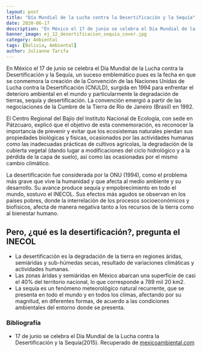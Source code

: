 ```yaml
---
layout: post
title: "Día Mundial de la Lucha contra la Desertificación y la Sequía"
date: 2020-06-17
description: "En México el 17 de junio se celebra el Día Mundial de la Lucha contra la Desertificación y la Sequía, un suceso emblemático pues es..."
banner_image: ej_12_desertificacion_sequia_cover.jpg
category: Ambiental
tags: [Bolivia, Ambiental]
author: Julianne Tarifa
---
```


En México el 17 de junio se celebra el Día Mundial de la Lucha contra la Desertificación y la Sequía, un suceso emblemático pues es la fecha en que se conmemora la creación de la Convención de las Naciones Unidas de Lucha contra la Desertificación (CNULD), surgida en 1994 para enfrentar el deterioro ambiental en el mundo y particularmente la degradación de tierras, sequía y desertificación. La convención emergió a partir  de las negociaciones de la Cumbre de la Tierra de Río de Janeiro (Brasil) en 1992.

El Centro Regional del Bajío del Instituto Nacional de Ecología, con sede en Pátzcuaro, explicó que el objetivo de esta conmemoración, es reconocer la importancia de prevenir y evitar que los ecosistemas naturales pierdan sus propiedades biológicas y físicas, ocasionados por las actividades humanas como las inadecuadas prácticas de cultivos agrícolas, la degradación de la cubierta vegetal (dando lugar a modificaciones del ciclo hidrológico y a la pérdida de la capa de suelo), así como las ocasionadas por el mismo cambio climático.

La desertificación fue considerada por la ONU (1994), como el problema más grave que vive la humanidad y que afecta al medio ambiente y su desarrollo. Su avance produce sequía y empobrecimiento en todo el mundo, sostuvo el INECOL. Sus efectos más agudos se observan en los países pobres, donde la interrelación de los procesos socioeconómicos y biofísicos, afecta de manera negativa tanto a los recursos de la tierra como al bienestar humano.

## Pero, ¿qué es la desertificación?, pregunta el INECOL
- La desertificación es la degradación de la tierra en regiones áridas, semiáridas y sub-húmedas secas, resultado de variaciones climáticas y actividades humanas.
- Las zonas áridas y semiáridas en México abarcan una superficie de casi el 40% del territorio nacional, lo que corresponde a 789 mil 20 km2.
- La sequía es un fenómeno meteorológico natural recurrente, que se presenta en todo el mundo y en todos los climas, afectando por su magnitud, en diferentes formas, de acuerdo a las condiciones ambientales del entorno donde se presenta.

### Bibliografía
- 17 de junio se celebra el Día Mundial de la Lucha contra la Desertificación y la Sequía(2015). Recuperado de <a href="https://www.mexicoambiental.com/17-de-junio-se-celebra-el-dia-mundial-de-la-lucha-contra-la-desertificacion-y-la-sequia/" target="_blank">mexicoambiental.com</a>
